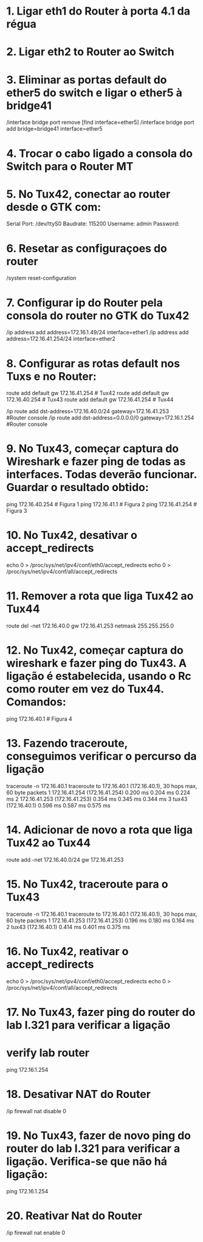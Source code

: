 # 1. Ligar eth1 do Router à porta 4.1 da régua

# 2. Ligar eth2 to Router ao Switch

# 3. Eliminar as portas default do ether5 do switch e ligar o ether5 à bridge41
/interface bridge port remove [find interface=ether5]
/interface bridge port add bridge=bridge41 interface=ether5

# 4. Trocar o cabo ligado a consola do Switch para o Router MT

# 5. No Tux42, conectar ao router desde o GTK com:
Serial Port: /dev/ttyS0
Baudrate: 115200
Username: admin
Password: <ENTER>

# 6. Resetar as configuraçoes do router
/system reset-configuration

# 7. Configurar ip do Router pela consola do router no GTK do Tux42
/ip address add address=172.16.1.49/24 interface=ether1
/ip address add address=172.16.41.254/24 interface=ether2

# 8. Configurar as rotas default nos Tuxs e no Router:
route add default gw 172.16.41.254 # Tux42
route add default gw 172.16.40.254 # Tux43
route add default gw 172.16.41.254 # Tux44

/ip route add dst-address=172.16.40.0/24 gateway=172.16.41.253  
#Router console
/ip route add dst-address=0.0.0.0/0 gateway=172.16.1.254       
#Router console

# 9. No Tux43, começar captura do Wireshark e fazer ping de todas as interfaces. Todas deverão funcionar. Guardar o resultado obtido:
ping 172.16.40.254 # Figura 1
ping 172.16.41.1   # Figura 2
ping 172.16.41.254 # Figura 3

# 10. No Tux42, desativar o accept_redirects
echo 0 > /proc/sys/net/ipv4/conf/eth0/accept_redirects
echo 0 > /proc/sys/net/ipv4/conf/all/accept_redirects

# 11. Remover a rota que liga Tux42 ao Tux44
route del -net 172.16.40.0 gw 172.16.41.253 netmask 255.255.255.0

# 12. No Tux42, começar captura do wireshark e fazer ping do Tux43. A ligação é estabelecida, usando o Rc como router em vez do Tux44. Comandos:
ping 172.16.40.1 # Figura 4

# 13. Fazendo traceroute, conseguimos verificar o percurso da ligação
traceroute -n 172.16.40.1
traceroute to 172.16.40.1 (172.16.40.1), 30 hops max, 60 byte packets
1  172.16.41.254 (172.16.41.254)  0.200 ms  0.204 ms  0.224 ms
2  172.16.41.253 (172.16.41.253)  0.354 ms  0.345 ms  0.344 ms
3  tux43 (172.16.40.1)  0.596 ms  0.587 ms  0.575 ms

# 14. Adicionar de novo a rota que liga Tux42 ao Tux44
route add -net 172.16.40.0/24 gw 172.16.41.253 

# 15. No Tux42, traceroute para o Tux43
   traceroute -n 172.16.40.1
traceroute to 172.16.40.1 (172.16.40.1), 30 hops max, 60 byte packets
1  172.16.41.253 (172.16.41.253)  0.196 ms  0.180 ms  0.164 ms
2  tux43 (172.16.40.1)  0.414 ms  0.401 ms  0.375 ms

# 16. No Tux42, reativar o accept_redirects
echo 0 > /proc/sys/net/ipv4/conf/eth0/accept_redirects
echo 0 > /proc/sys/net/ipv4/conf/all/accept_redirects

# 17. No Tux43, fazer ping do router do lab I.321 para verificar a ligação
# verify lab router
ping 172.16.1.254 

# 18. Desativar NAT do Router
/ip firewall nat disable 0

# 19. No Tux43, fazer de novo ping do router do lab I.321 para verificar a ligação. Verifica-se que não há ligação:
ping 172.16.1.254

# 20. Reativar Nat do Router
/ip firewall nat enable 0
